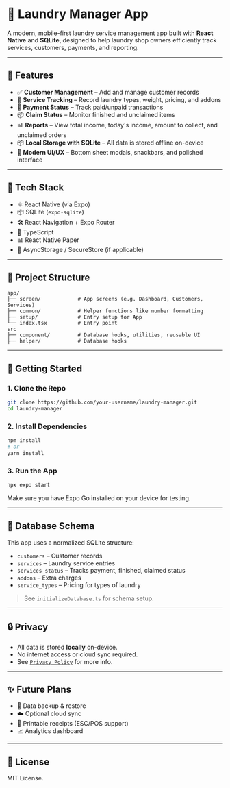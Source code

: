 # 🧺 Laundry Manager App

A modern, mobile-first laundry service management app built with **React Native** and **SQLite**, designed to help laundry shop owners efficiently track services, customers, payments, and reporting.

---

## 📱 Features

- ✅ **Customer Management** – Add and manage customer records
- 🧼 **Service Tracking** – Record laundry types, weight, pricing, and addons
- 💸 **Payment Status** – Track paid/unpaid transactions
- 📦 **Claim Status** – Monitor finished and unclaimed items
- 📊 **Reports** – View total income, today's income, amount to collect, and unclaimed orders
- 📦 **Local Storage with SQLite** – All data is stored offline on-device
- 💅 **Modern UI/UX** – Bottom sheet modals, snackbars, and polished interface

---

## 🧰 Tech Stack

- ⚛️ React Native (via Expo)
- 📦 SQLite (`expo-sqlite`)
- 🛠 React Navigation + Expo Router
- 📄 TypeScript
- 📊 React Native Paper
- 🧾 AsyncStorage / SecureStore (if applicable)

---

## 📂 Project Structure

```
app/
├── screen/            # App screens (e.g. Dashboard, Customers, Services)
├── common/            # Helper functions like number formatting
├── setup/             # Entry setup for App
└── index.tsx          # Entry point
src
├── component/         # Database hooks, utilities, reusable UI
├── helper/            # Database hooks

```

---

## 🚀 Getting Started

### 1. Clone the Repo
```bash
git clone https://github.com/your-username/laundry-manager.git
cd laundry-manager
```

### 2. Install Dependencies
```bash
npm install
# or
yarn install
```

### 3. Run the App
```bash
npx expo start
```

Make sure you have Expo Go installed on your device for testing.

---

## 🧱 Database Schema

This app uses a normalized SQLite structure:

- `customers` – Customer records
- `services` – Laundry service entries
- `services_status` – Tracks payment, finished, claimed status
- `addons` – Extra charges
- `service_types` – Pricing for types of laundry

> See `initializeDatabase.ts` for schema setup.

---

## 🔒 Privacy

- All data is stored **locally** on-device.
- No internet access or cloud sync required.
- See [`Privacy Policy`](#) for more info.

---


## ✨ Future Plans

- 🔄 Data backup & restore
- ☁️ Optional cloud sync
- 🧾 Printable receipts (ESC/POS support)
- 📈 Analytics dashboard


---

## 📄 License

MIT License.
